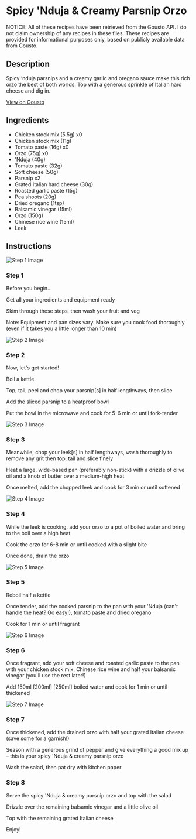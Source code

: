 # Spicy 'Nduja & Creamy Parsnip Orzo

NOTICE: All of these recipes have been retrieved from the Gousto API. I do not claim ownership of any recipes in these files. These recipes are provided for informational purposes only, based on publicly available data from Gousto.

## Description

Spicy ‘nduja parsnips and a creamy garlic and oregano sauce make this rich orzo the best of both worlds. Top with a generous sprinkle of Italian hard cheese and dig in.

[View on Gousto](https://www.gousto.co.uk/recipes/cookbook/spicy-nduja-creamy-parsnip-orzo)

## Ingredients

- Chicken stock mix (5.5g) x0
- Chicken stock mix (11g)
- Tomato paste (16g) x0
- Orzo (75g) x0
-  'Nduja (40g)
- Tomato paste (32g)
- Soft cheese (50g)
- Parsnip x2
- Grated Italian hard cheese (30g)
- Roasted garlic paste (15g)
- Pea shoots (20g)
- Dried oregano (1tsp)
- Balsamic vinegar (15ml)
- Orzo (150g)
- Chinese rice wine (15ml)
- Leek

## Instructions

![Step 1 Image](https://production-media.gousto.co.uk/cms/recipe-step-image/Admin10mm-Step-1-6-1689771564281-x200.jpg)

### Step 1

Before you begin...

Get all your ingredients and equipment ready

Skim through these steps, then wash your fruit and veg

Note: Equipment and pan sizes vary. Make sure you cook food thoroughly (even if it takes you a little longer than 10 min)

![Step 2 Image](https://production-media.gousto.co.uk/cms/recipe-step-image/step-2-copy-1689771379871-x200.jpg)

### Step 2

Now, let's get started!

Boil a kettle

Top, tail, peel and chop your parsnip[s] in half lengthways, then slice

Add the sliced parsnip to a heatproof bowl

Put the bowl in the microwave and cook for 5-6 min or until fork-tender

![Step 3 Image](https://production-media.gousto.co.uk/cms/recipe-step-image/step-3-copy-1689771384491-x200.jpg)

### Step 3

Meanwhile, chop your leek[s] in half lengthways, wash thoroughly to remove any grit then top, tail and slice finely

Heat a large, wide-based pan (preferably non-stick) with a drizzle of olive oil and a knob of butter over a medium-high heat

Once melted, add the chopped leek and cook for 3 min or until softened

![Step 4 Image](https://production-media.gousto.co.uk/cms/recipe-step-image/step-4-copy-1689771387914-x200.jpg)

### Step 4

While the leek is cooking, add your orzo to a pot of boiled water and bring to the boil over a high heat

Cook the orzo for 6-8 min or until cooked with a slight bite

Once done, drain the orzo

![Step 5 Image](https://production-media.gousto.co.uk/cms/recipe-step-image/step-5-copy-1689771391862-x200.jpg)

### Step 5

Reboil half a kettle

Once tender, add the cooked parsnip to the pan with your 'Nduja (can't handle the heat? Go easy!), tomato paste and dried oregano

Cook for 1 min or until fragrant

![Step 6 Image](https://production-media.gousto.co.uk/cms/recipe-step-image/step-6-copy-1689771397151-x200.jpg)

### Step 6

Once fragrant, add your soft cheese and roasted garlic paste to the pan with your chicken stock mix, Chinese rice wine and half your balsamic vinegar (you'll use the rest later!)

Add 150ml<span class="text-purple"> [200ml]</span> <span class="text-danger">[250ml]</span> boiled water and cook for 1 min or until thickened

![Step 7 Image](https://production-media.gousto.co.uk/cms/recipe-step-image/step-7-copy-1689771400638-x200.jpg)

### Step 7

Once thickened, add the drained orzo with half your grated Italian cheese (save some for a garnish!)

Season with a generous grind of pepper and give everything a good mix up – this is your spicy 'Nduja & creamy parsnip orzo

Wash the salad, then pat dry with kitchen paper

### Step 8

Serve the spicy 'Nduja & creamy parsnip orzo and top with the salad

Drizzle over the remaining balsamic vinegar and a little olive oil

Top with the remaining grated Italian cheese

Enjoy!

